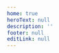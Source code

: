 ```yaml
---
home: true
heroText: null
description: ''
footer: null
editLink: null
---
```


<index></index>

<style>
html {
  overflow-y: scroll;
}

:root {
  overflow-y: auto;
  overflow-x: hidden;
}

:root body {
  position: absolute;
}

body {
  width: 100vw;
  overflow: hidden;
}

::-webkit-input-placeholder {
	color: #c0c4cc;
	font-weight: 400;
}
	
.hero .description {
	display: none;
}

.home {
	max-width: none!important;
	margin-left: auto;
	margin-right: auto;
}

.content__default > p {
	margin: 0;
}
</style>